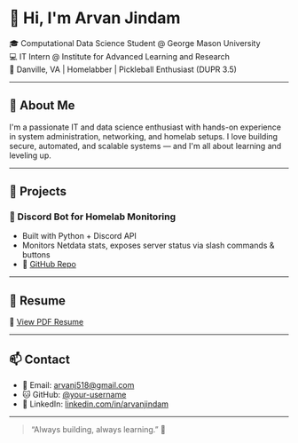 # 👋 Hi, I'm Arvan Jindam

🎓 Computational Data Science Student @ George Mason University  
💻 IT Intern @ Institute for Advanced Learning and Research  
📍 Danville, VA | Homelabber | Pickleball Enthusiast (DUPR 3.5)

---

## 🧠 About Me

I'm a passionate IT and data science enthusiast with hands-on experience in system administration, networking, and homelab setups. I love building secure, automated, and scalable systems — and I'm all about learning and leveling up.

---

## 💼 Projects

### 🤖 Discord Bot for Homelab Monitoring
- Built with Python + Discord API
- Monitors Netdata stats, exposes server status via slash commands & buttons
- 🔗 [GitHub Repo](https://github.com/ArvanJ/Zimablade-HomeLab)

---

## 📃 Resume

📄 [View PDF Resume](https://github.com/ArvanJ/Resume/blob/main/ArvanJindam_2025_Resume.pdf)

---

## 📫 Contact

- 📧 Email: arvanj518@gmail.com  
- 🐱 GitHub: [@your-username](https://github.com/your-username)  
- 💼 LinkedIn: [linkedin.com/in/arvanjindam](https://linkedin.com/in/arvanjindam)  

---

> “Always building, always learning.” 🚀
